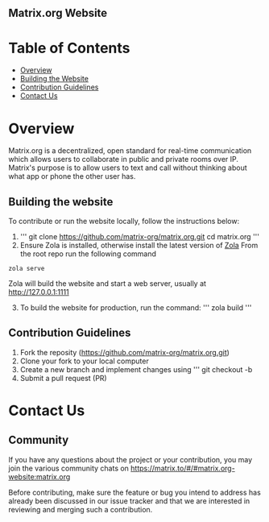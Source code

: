 ## Matrix.org Website

# Table of Contents
- [Overview](#overview)
- [Building the Website](#building-the-website)
- [Contribution Guidelines](#contribution-guidelines)
- [Contact Us](#contact-us)

# Overview

Matrix.org is a decentralized, open standard for real-time communication which allows users to collaborate in public and private rooms over IP. Matrix's purpose is to allow users to text and call without thinking about what app or phone the other user has. 



## Building the website
To contribute or run the website locally, follow the instructions below:
1. '''
git clone https://github.com/matrix-org/matrix.org.git
cd matrix.org
'''
2. Ensure Zola is installed, otherwise install the latest version of [Zola](https://www.getzola.org)
From the root repo run the following command
```
zola serve
```

Zola will build the website and start a web server, usually at
http://127.0.0.1:1111

3. To build the website for production, run the command:
'''
zola build
'''

## Contribution Guidelines
1. Fork the reposity (https://github.com/matrix-org/matrix.org.git)
2. Clone your fork to your local computer 
3. Create a new branch and implement changes using
'''
git checkout -b <yourBranchName>
4. Submit a pull request (PR)


# Contact Us

## Community
If you have any questions about the project or your contribution, you may join the various community chats on https://matrix.to/#/#matrix.org-website:matrix.org

Before contributing, make sure the feature or bug you intend to address has already been discussed in our issue tracker
and that we are interested in reviewing and merging such a contribution.

